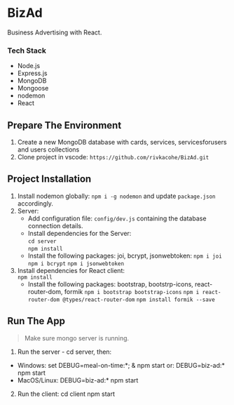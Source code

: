 # BizAd

Business Advertising with React.

### Tech Stack
* Node.js
* Express.js
* MongoDB
* Mongoose
* nodemon
* React


## Prepare The Environment
1. Create a new MongoDB database with cards, services, servicesforusers and users collections
2. Clone project in vscode: `https://github.com/rivkacohe/BizAd.git`

## Project Installation
1. Install nodemon globally: `npm i -g nodemon` and update `package.json` accordingly.
2. Server:
    * Add configuration file: `config/dev.js` containing the database connection details.
    * Install dependencies for the Server:  
    `cd server`  
    `npm install`
    * Install the following packages: joi, bcrypt, jsonwebtoken:
    `npm i joi`
    `npm i bcrypt`
    `npm i jsonwebtoken`
3. Install dependencies for React client:  
    `npm install`
    * Install the following packages: bootstrap, bootstrp-icons, react-router-dom, formik 
    `npm i bootstrap bootstrap-icons`
    `npm i react-router-dom @types/react-router-dom`
    `npm install formik --save`

## Run The App
> Make sure mongo server is running.

1. Run the server - cd server, then:

- Windows: set DEBUG=meal-on-time:\*; & npm start
  or: DEBUG=biz-ad:\* npm start
- MacOS/Linux: DEBUG=biz-ad:\* npm start

2. Run the client:
   cd client
   npm start